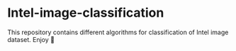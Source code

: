 # Intel-image-classification
This repository contains different algorithms for classification of Intel image dataset. Enjoy 🙂
